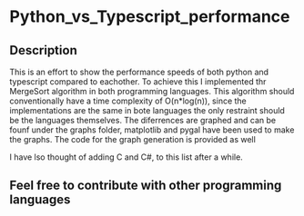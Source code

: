 # Python_vs_Typescript_performance

## Description

This is an effort to show the performance speeds of both python and typescript compared to eachother.
To achieve this I implemented thr MergeSort algorithm in both programming languages. This algorithm should conventionally
have a time complexity of O(n*log(n)), since the implementations are the same in bote languages the only restraint 
should be the languages themselves.
The diferrences are graphed and can be founf under the graphs folder, matplotlib and pygal have been used to make the graphs. 
The code for the graph generation is provided as well

I have lso thought of adding C and C#, to this list after a while. 

## Feel free to contribute with other programming languages
